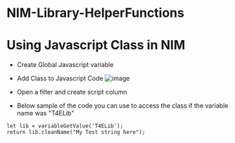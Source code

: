 # NIM-Library-HelperFunctions

# Using Javascript Class in NIM
- Create Global Javascript variable
- Add Class to Javascript Code
    ![image](https://github.com/Tools4ever-NIM/NIM-LIB-HelperFunctions/assets/24281600/5cce9618-a727-40d9-915e-2905bf2082f7)

- Open a filter and create script column
- Below sample of the code you can use to access the class if the variable name was "T4ELib"


```
let lib = variableGetValue('T4ELib');
return lib.cleanName("My Test string here");
```

